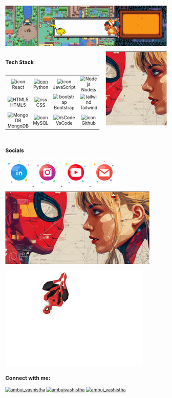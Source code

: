 <!--<h2 align="left">Ambuj Vashistha</h2> -->

![Profile Banner](https://github.com/ambujvashistha/ambujvashistha/blob/main/assets/Github%20Profile%20Pokemon.gif)


<!-- <h3 align="center">A passionate frontend developer from India</h3> -->



<div style="display: flex; gap: 20px;">

<div id="tech-stack" style="display: flex; flex-direction: column;">

<h3 align="left">Tech Stack</h3>
<table align="left">
  <tr>
    <td align="center" width="96">
        <img src="https://techstack-generator.vercel.app/react-icon.svg" alt="icon" width="65" height="65" />
      <br>React
    </td>
    <td align="center" width="96">
      <a href="#macropower-tech">
        <img src="https://techstack-generator.vercel.app/python-icon.svg" alt="icon" width="65" height="65" />
      </a>
      <br>Python
    </td>
    <td align="center" width="96">
        <img src="https://techstack-generator.vercel.app/js-icon.svg" alt="icon" width="65" height="65" />
      <br>JavaScript
    </td>
     <td align="center" width="96">
        <img src="https://skillicons.dev/icons?i=nodejs" width="48" height="48" alt="Nodejs" />
      <br>Nodejs
      </td>
  </tr>
  <tr>
    <td align="center"  width="96">
        <img src="https://skillicons.dev/icons?i=html" width="48" height="48" alt="HTML5" />
      <br>HTML5
    </td>
    <td align="center" width="96">
        <img src="https://skillicons.dev/icons?i=css" width="48" height="48" alt="css" />
      <br>CSS
    </td>
    <td align="center"  width="96">
        <img src="https://skillicons.dev/icons?i=bootstrap" width="48" height="48" alt="bootstrap" />
      <br>Bootstrap
    </td>
    <td align="center" width="96">
        <img src="https://skillicons.dev/icons?i=tailwind" width="48" height="48" alt="tailwind" />
      <br>Tailwind
    </td>
    </tr>
 <tr>
      <td align="center" width="96">
        <img src="https://skillicons.dev/icons?i=mongodb" width="48" height="48" alt="MongoDB" />
      <br>MongoDB
    </td>
    
<td align="center" width="96">
        <img src="https://techstack-generator.vercel.app/mysql-icon.svg" alt="icon" width="65" height="65" />
      <br>MySQL
    </td>
            <td align="center" width="96">
        <img src="https://skillicons.dev/icons?i=vscode" width="48" height="48" alt="VsCode" />
      <br>VsCode
    </td>
    <td align="center" width="96">
        <img src="https://techstack-generator.vercel.app/github-icon.svg" alt="icon" width="65" height="65" />
      <br>Github
    </td>
     

 </tr>
</table>
</div>

<div style="display: flex; flex-direction: column;">
    <img 
      src="https://github.com/ambujvashistha/ambujvashistha/blob/main/assets/wallpapers/peter_gwen.jpg"
      style="object-fit: cover;"
      height=230
      width="auto"
      alt="Peter Gwen"
    >
  </div>
    
</div>
<br clear="both"/>



<h3 align="left">Socials</h3>
<p align="left">
  <a href="https://linkedin.com/in/ambuj-vashistha" target="blank">
    <img src="https://github.com/ambujvashistha/ambujvashistha/blob/main/assets/svgs/linkedin.svg" width=85>
  </a>
  <a href="https://instagram.com/ambuj_vashistha" target="blank">
    <img src="https://github.com/ambujvashistha/ambujvashistha/blob/main/assets/svgs/insta_bubble.svg" width=85>
  </a>
  <a href="https://www.youtube.com/@ambujvashistha" target="blank">
    <img src="https://github.com/ambujvashistha/ambujvashistha/blob/main/assets/svgs/youtube_bubble.svg" width=85>
  </a>

  <img src="https://github.com/ambujvashistha/ambujvashistha/blob/main/assets/svgs/mail_bubble.svg" width=85>
</p>



<img src="https://github.com/ambujvashistha/ambujvashistha/blob/main/assets/wallpapers/peter_gwen.jpg" width="450">

![](https://github.com/ambujvashistha/ambujvashistha/blob/main/assets/ezgif.com-crop.gif)

<h3 align="left">Connect with me:</h3>
<p align="left">
<a href="https://instagram.com/ambuj_vashistha" target="blank"><img align="center" src="https://raw.githubusercontent.com/rahuldkjain/github-profile-readme-generator/master/src/images/icons/Social/instagram.svg" alt="ambuj_vashistha" height="30" width="40" /></a>
<a href="https://www.youtube.com/@ambujvashistha" target="blank"><img align="center" src="https://raw.githubusercontent.com/rahuldkjain/github-profile-readme-generator/master/src/images/icons/Social/youtube.svg" alt="ambujvashistha" height="30" width="40" /></a>
<a href="https://codeforces.com/profile/ambuj_vashistha" target="blank"><img align="center" src="https://raw.githubusercontent.com/rahuldkjain/github-profile-readme-generator/master/src/images/icons/Social/codeforces.svg" alt="ambuj_vashistha" height="30" width="40" /></a>
</p>



